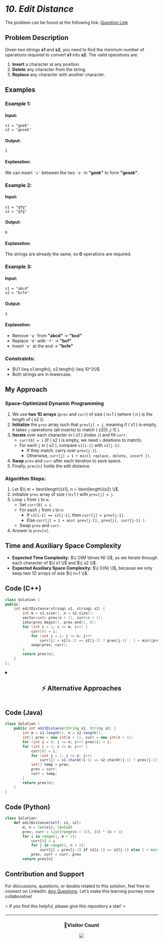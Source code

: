 # *10. Edit Distance*  

The problem can be found at the following link: [Question Link](https://www.geeksforgeeks.org/problems/edit-distance3702/1)  

## **Problem Description**  

Given two strings **s1** and **s2**, you need to find the minimum number of operations required to convert **s1** into **s2**. The valid operations are:  
1. **Insert** a character at any position.  
2. **Delete** any character from the string.  
3. **Replace** any character with another character.  

## **Examples**

### **Example 1:**  

#### **Input:**  
```
s1 = "geek"
s2 = "gesek"
```
#### **Output:**  
```
1
```
#### **Explanation:**  
We can insert `'s'` between the two `'e'` in **"geek"** to form **"gesek"**.  

### **Example 2:**  

#### **Input:**  
```
s1 = "gfg"
s2 = "gfg"
```
#### **Output:**  
```
0
```
#### **Explanation:**  
The strings are already the same, so **0** operations are required.  

### **Example 3:**  

#### **Input:**  
```
s1 = "abcd"
s2 = "bcfe"
```
#### **Output:**  
```
3
```
#### **Explanation:**  
- Remove `'a'` from **"abcd"** → **"bcd"**  
- Replace `'d'` with `'f'` → **"bcf"**  
- Insert `'e'` at the end → **"bcfe"**  

### **Constraints:**  
- $\(1 \leq s1.length(), s2.length() \leq 10^3\)$  
- Both strings are in lowercase.  


## **My Approach**  

### **Space-Optimized Dynamic Programming**  
1. We use **two 1D arrays** (`prev` and `curr`) of size \( n+1 \) (where \( n \) is the length of \( s2 \)).  
2. **Initialize** the `prev` array such that `prev[j] = j`, meaning if \( s1 \) is empty, it takes `j` operations (all inserts) to match \( s2[0..j-1] \).  
3. **Iterate** over each character in \( s1 \) (index `i`) and fill `curr`:  
   - `curr[0] = i` (if \( s2 \) is empty, we need `i` deletions to match).  
   - For each `j` in \( s2 \), compare `s1[i-1]` with `s2[j-1]`:  
     - If they match, carry over `prev[j-1]`.  
     - Otherwise, `curr[j] = 1 + min({ replace, delete, insert })`.  
4. **Swap** `prev` and `curr` after each iteration to save space.  
5. Finally, `prev[n]` holds the edit distance.

### **Algorithm Steps:**  
1. Let $\( m = \text{length}(s1), n = \text{length}(s2) \)$.  
2. Initialize `prev` array of size \( n+1 \) with `prev[j] = j`.  
3. Loop `i` from `1` to `m`:  
   - Set `curr[0] = i`.  
   - For each `j` from `1` to `n`:  
     - If `s1[i-1] == s2[j-1]`, then `curr[j] = prev[j-1]`.  
     - Else `curr[j] = 1 + min( prev[j-1], prev[j], curr[j-1] )`.  
   - Swap `prev` and `curr`.  
4. Answer is `prev[n]`.



## **Time and Auxiliary Space Complexity**  

- **Expected Time Complexity:** $\( O(M \times N) \)$, as we iterate through each character of $\( s1 \)$ and $\( s2 \)$.  
- **Expected Auxiliary Space Complexity:** $\( O(N) \)$, because we only keep two 1D arrays of size $\( n+1 \)$.  


## **Code (C++)**

```cpp
class Solution {
public:
    int editDistance(string& s1, string& s2) {
        int m = s1.size(), n = s2.size();
        vector<int> prev(n + 1), curr(n + 1);
        iota(prev.begin(), prev.end(), 0);
        for (int i = 1; i <= m; i++) {
            curr[0] = i;
            for (int j = 1; j <= n; j++)
                curr[j] = s1[i-1] == s2[j-1] ? prev[j-1] : 1 + min({prev[j-1], prev[j], curr[j-1]});
            swap(prev, curr);
        }
        return prev[n];
    }
};
```

<details>
  <summary><h2 align="center">⚡ Alternative Approaches</h2></summary>

## **2️⃣ Dynamic Programming (O(M * N) Time, O(M * N) Space)**

**Idea:**  
- Create a 2D DP array where `dp[i][j]` represents the minimum operations to convert `s1[0...i-1]` to `s2[0...j-1]`.  
- If characters match, carry forward the diagonal value.  
- Otherwise, consider the minimum of insert, delete, and replace.

```cpp
class Solution {
public:
    int editDistance(string& s1, string& s2) {
        int m = s1.size(), n = s2.size();
        vector<vector<int>> dp(m + 1, vector<int>(n + 1));
        for (int i = 0; i <= m; i++) dp[i][0] = i;
        for (int j = 0; j <= n; j++) dp[0][j] = j;
        for (int i = 1; i <= m; i++) {
            for (int j = 1; j <= n; j++) {
                if (s1[i-1] == s2[j-1]) dp[i][j] = dp[i-1][j-1];
                else dp[i][j] = 1 + min({dp[i-1][j-1], dp[i-1][j], dp[i][j-1]});
            }
        }
        return dp[m][n];
    }
};
```
🔹 **More intuitive for understanding**  
🔹 **Easier to debug**


## **📊 Comparison of Approaches**  

| **Approach**                | ⏱️ **Time Complexity** | 🗂️ **Space Complexity** | ✅ **Pros**                   | ⚠️ **Cons**                   |
|-----------------------------|------------------------|-------------------------|-------------------------------|-------------------------------|
| **Space Optimized DP (1D)**  | 🟡 O(M * N)            | 🟢 O(N)                  | Efficient for large data       | Slightly harder to debug       |
| **DP (2D Table)**            | 🟡 O(M * N)            | 🟡 O(M * N)              | Easier to understand          | More memory-intensive         |


## 💡 **Best Choice?**  
- ✅ **For learning concepts:** Use the **2D DP** approach.  
- ✅ **For optimal performance:** Use the **Space Optimized DP** approach.  

</details>


## **Code (Java)**  

```java
class Solution {
    public int editDistance(String s1, String s2) {
        int m = s1.length(), n = s2.length();
        int[] prev = new int[n + 1], curr = new int[n + 1];
        for (int i = 0; i <= n; i++) prev[i] = i;
        for (int i = 1; i <= m; i++) {
            curr[0] = i;
            for (int j = 1; j <= n; j++)
                curr[j] = s1.charAt(i-1) == s2.charAt(j-1) ? prev[j-1] : 1 + Math.min(prev[j-1], Math.min(prev[j], curr[j-1]));
            int[] temp = prev;
            prev = curr;
            curr = temp;
        }
        return prev[n];
    }
}
```

## **Code (Python)**  

```python
class Solution:
    def editDistance(self, s1, s2):
        m, n = len(s1), len(s2)
        prev, curr = list(range(n + 1)), [0] * (n + 1)
        for i in range(1, m + 1):
            curr[0] = i
            for j in range(1, n + 1):
                curr[j] = prev[j-1] if s1[i-1] == s2[j-1] else 1 + min(prev[j-1], prev[j], curr[j-1])
            prev, curr = curr, prev
        return prev[n]
```


## **Contribution and Support**  

For discussions, questions, or doubts related to this solution, feel free to connect on LinkedIn: [Any Questions](https://www.linkedin.com/in/het-patel-8b110525a/). Let’s make this learning journey more collaborative!

⭐ If you find this helpful, please give this repository a star! ⭐

---

<div align="center">
  <h3><b>📍Visitor Count</b></h3>
</div>

<p align="center">
  <img src="https://profile-counter.glitch.me/Hunterdii/count.svg" />
</p>
